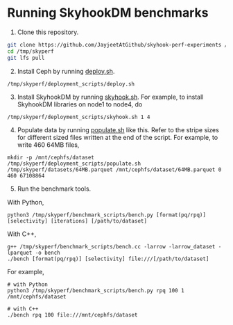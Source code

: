 # Running SkyhookDM benchmarks

1. Clone this repository.
```bash
git clone https://github.com/JayjeetAtGithub/skyhook-perf-experiments /tmp/skyperf
cd /tmp/skyperf
git lfs pull
```

2. Install Ceph by running [deploy.sh](./deployment_scripts/deploy.sh).
```bash
/tmp/skyperf/deployment_scripts/deploy.sh
```

3. Install SkyhookDM by running [skyhook.sh](./deployment_scripts/skyhook.sh). For example, to install SkyhookDM libraries on node1 to node4, do
```
/tmp/skyperf/deployment_scripts/skyhook.sh 1 4 
```

4. Populate data by running [populate.sh](./deployment_scripts/populate.sh) like this. Refer to the stripe sizes for different sized files written at the end of the script. For example, to write 460 64MB files,
```
mkdir -p /mnt/cephfs/dataset
/tmp/skyperf/deployment_scripts/populate.sh /tmp/skyperf/datasets/64MB.parquet /mnt/cephfs/dataset/64MB.parquet 0 460 67108864
```

5. Run the benchmark tools. 

With Python,
```
python3 /tmp/skyperf/benchmark_scripts/bench.py [format(pq/rpq)] [selectivity] [iterations] [/path/to/dataset]
```

With C++,
```
g++ /tmp/skyperf/benchmark_scripts/bench.cc -larrow -larrow_dataset -lparquet -o bench
./bench [format(pq/rpq)] [selectivity] file:///[/path/to/dataset]
```

For example,
```
# with Python
python3 /tmp/skyperf/benchmark_scripts/bench.py rpq 100 1 /mnt/cephfs/dataset

# with C++
./bench rpq 100 file:///mnt/cephfs/dataset 
``` 
